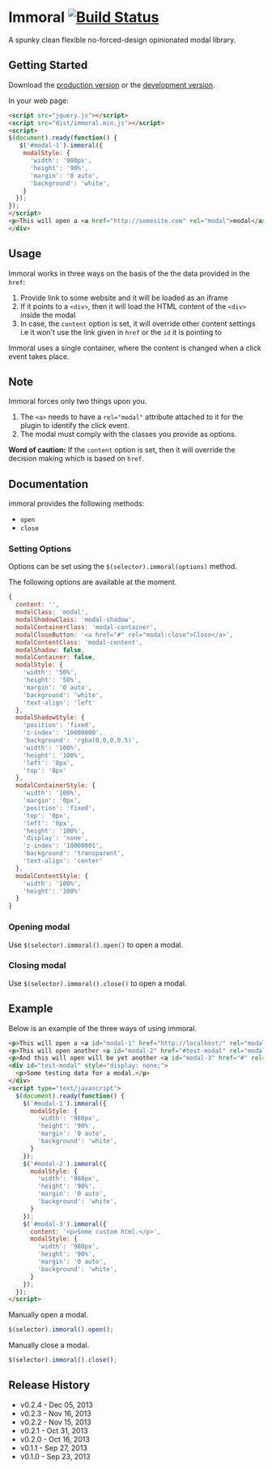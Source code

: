 # Immoral [![Build Status](https://travis-ci.org/aniketpant/immoral.png?branch=master)](https://travis-ci.org/aniketpant/immoral)

A spunky clean flexible no-forced-design opinionated modal library.

## Getting Started
Download the [production version][min] or the [development version][max].

[min]: https://raw.github.com/aniketpant/immoral/master/dist/immoral.min.js
[max]: https://raw.github.com/aniketpant/immoral/master/dist/immoral.js

In your web page:

```html
<script src="jquery.js"></script>
<script src="dist/immoral.min.js"></script>
<script>
$(document).ready(function() {
   $('#modal-1').immoral({
    modalStyle: {
      'width': '980px',
      'height': '90%',
      'margin': '0 auto',
      'background': 'white',
    }
  });
});
</script>
<p>This will open a <a href="http://somesite.com" rel="modal">modal</a>.</p>
</div>
```

## Usage

Immoral works in three ways on the basis of the the data provided in the `href`:

1. Provide link to some website and it will be loaded as an iframe
2. If it points to a `<div>`, then it will load the HTML content of the `<div>` inside the modal
3. In case, the `content` option is set, it will override other content settings i.e it won't use the link given in `href` or the `id` it is pointing to

Immoral uses a single container, where the content is changed when a click event takes place.

## Note
Immoral forces only two things upon you.

1. The `<a>` needs to have a `rel="modal"` attribute attached to it for the plugin to identify the click event.
2. The modal must comply with the classes you provide as options.

**Word of caution:** If the `content` option is set, then it will override the decision making which is based on `href`.

## Documentation
immoral provides the following methods:
- `open`
- `close`

### Setting Options
Options can be set using the `$(selector).immoral(options)` method.

The following options are available at the moment.

```js
{
  content: '',
  modalClass: 'modal',
  modalShadowClass: 'modal-shadow',
  modalContainerClass: 'modal-container',
  modalCloseButton: '<a href="#" rel="modal:close">Close</a>',
  modalContentClass: 'modal-content',
  modalShadow: false,
  modalContainer: false,
  modalStyle: {
    'width': '50%',
    'height': '50%',
    'margin': '0 auto',
    'background': 'white',
    'text-align': 'left'
  },
  modalShadowStyle: {
    'position': 'fixed',
    'z-index': '10000000',
    'background': 'rgba(0,0,0,0.5)',
    'width': '100%',
    'height': '100%',
    'left': '0px',
    'top': '0px'
  },
  modalContainerStyle: {
    'width': '100%',
    'margin': '0px',
    'position': 'fixed',
    'top': '0px',
    'left': '0px',
    'height': '100%',
    'display': 'none',
    'z-index': '10000001',
    'background': 'transparent',
    'text-align': 'center'
  },
  modalContentStyle: {
    'width': '100%',
    'height': '100%'
  }
}
```

### Opening modal

Use `$(selector).immoral().open()` to open a modal.

### Closing modal

Use `$(selector).immoral().close()` to open a modal.

## Example

Below is an example of the three ways of using immoral.

```html
<p>This will open a <a id="modal-1" href="http://localhost/" rel="modal">modal</a>.</p>
<p>This will open another <a id="modal-2" href="#test-modal" rel="modal">modal</a>.</p>
<p>And this will open will be yet another <a id="modal-3" href="#" rel="modal">modal</a>.</p>
<div id="test-modal" style="display: none;">
  <p>Some testing data for a modal.</p>
</div>
<script type="text/javascript">
  $(document).ready(function() {
    $('#modal-1').immoral({
      modalStyle: {
        'width': '980px',
        'height': '90%',
        'margin': '0 auto',
        'background': 'white',
      }
    });
    $('#modal-2').immoral({
      modalStyle: {
        'width': '980px',
        'height': '90%',
        'margin': '0 auto',
        'background': 'white',
      }
    });
    $('#modal-3').immoral({
      content: '<p>Some custom html.</p>',
      modalStyle: {
        'width': '980px',
        'height': '90%',
        'margin': '0 auto',
        'background': 'white',
      }
    });
  });
</script>
```

Manually open a modal.

```js
$(selector).immoral().open();
```

Manually close a modal.

```js
$(selector).immoral().close();
```

## Release History
- v0.2.4 - Dec 05, 2013
- v0.2.3 - Nov 16, 2013
- v0.2.2 - Nov 15, 2013
- v0.2.1 - Oct 31, 2013
- v0.2.0 - Oct 16, 2013
- v0.1.1 - Sep 27, 2013
- v0.1.0 - Sep 23, 2013